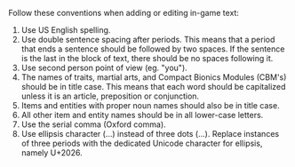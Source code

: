 Follow these conventions when adding or editing in-game text:

1. Use US English spelling.
2. Use double sentence spacing after periods.  This means that a period that ends a sentence should be followed by two spaces.  If the sentence is the last in the block of text, there should be no spaces following it.
3. Use second person point of view (eg. "you").
4. The names of traits, martial arts, and Compact Bionics Modules (CBM's) should be in title case.  This means that each word should be capitalized unless it is an article, preposition or conjunction.
5. Items and entities with proper noun names should also be in title case.
6. All other item and entity names should be in all lower-case letters.
7. Use the serial comma (Oxford comma).
8. Use ellipsis character (…) instead of three dots (...).  Replace instances of three periods with the dedicated Unicode character for ellipsis, namely U+2026.
